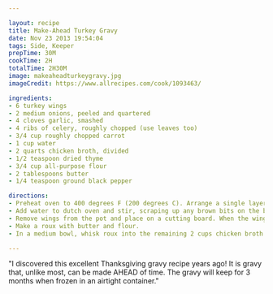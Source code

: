 ```yaml
---

layout: recipe
title: Make-Ahead Turkey Gravy
date: Nov 23 2013 19:54:04
tags: Side, Keeper
prepTime: 30M
cookTime: 2H
totalTime: 2H30M
image: makeaheadturkeygravy.jpg
imageCredit: https://www.allrecipes.com/cook/1093463/

ingredients:
- 6 turkey wings
- 2 medium onions, peeled and quartered
- 4 cloves garlic, smashed
- 4 ribs of celery, roughly chopped (use leaves too)
- 3/4 cup roughly chopped carrot
- 1 cup water
- 2 quarts chicken broth, divided
- 1/2 teaspoon dried thyme
- 3/4 cup all-purpose flour
- 2 tablespoons butter
- 1/4 teaspoon ground black pepper

directions:
- Preheat oven to 400 degrees F (200 degrees C). Arrange a single layer of turkey wings in a dutch oven. Scatter the onions, celery and carrots over the top of the wings. Roast in the preheated oven for 1-1/4 hours or until wings are browned.
- Add water to dutch oven and stir, scraping up any brown bits on the bottom of the pan. Pour the the water from the pan into the stockpot. Stir in 6 cups broth and thyme. Bring to a boil. Reduce heat to medium-low and simmer uncovered for 1-1/2 hours.
- Remove wings from the pot and place on a cutting board. When the wings are cool, pull off the skin and meat. Discard the skin and save the meat for another use. Strain contents of stockpot through a large strainer into a 3 quart saucepan. Press on the vegetables to extract any remaining liquid. Discard the vegetables and skim the fat off the liquid. Bring the contents of the pot to a gentle boil.
- Make a roux with butter and flour.
- In a medium bowl, whisk roux into the remaining 2 cups chicken broth until smooth. Gradually whisk the flour mixture into the simmering turkey broth; simmer 3-4 minutes or until the gravy has thickened. Stir in the pepper. Serve immediately or pour into containers and refrigerate or freeze.

---
```


"I discovered this excellent Thanksgiving gravy recipe years ago! It is gravy that, unlike most, can be made AHEAD of time. The gravy will keep for 3 months when frozen in an airtight container."
